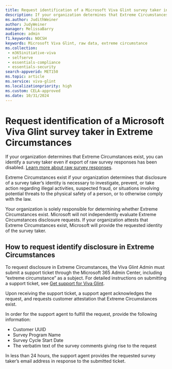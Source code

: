 ```yaml
---
title: Request identification of a Microsoft Viva Glint survey taker in Extreme Circumstances
description: If your organization determines that Extreme Circumstances exist, you can identify a survey taker even if export of raw survey responses has been disabled.
ms.author: JudithWeiner
author: JudyWeiner
manager: MelissaBarry
audience: admin
f1.keywords: NOCSH
keywords: Microsoft Viva Glint, raw data, extreme circumstance
ms.collection: 
 - m365initiative-viva
 - selfserve
 - essentials-compliance
 - essentials-security
search-appverid: MET150
ms.topic: article
ms.service: viva-glint
ms.localizationpriority: high
ms.custom: CELA-approved
ms.date: 10/31/2024
---
```


# Request identification of a Microsoft Viva Glint survey taker in Extreme Circumstances

If your organization determines that Extreme Circumstances exist, you can identify a survey taker even if export of raw survey responses has been disabled. [Learn more about raw survey responses](/viva/glint/setup/employee-raw-data-export).

Extreme Circumstances exist if your organization determines that disclosure of a survey taker’s identity is necessary to investigate, prevent, or take action regarding illegal activities, suspected fraud, or situations involving potential threats to the physical safety of a person, or to otherwise comply with the law.

Your organization is solely responsible for determining whether Extreme Circumstances exist. Microsoft will not independently evaluate Extreme Circumstances disclosure requests. If your organization attests that Extreme Circumstances exist, Microsoft will provide the requested identity of the survey taker.

## How to request identify disclosure in Extreme Circumstances 

To request disclosure in Extreme Circumstances, the Viva Glint Admin must submit a support ticket through the Microsoft 365 Admin Center, including “extreme circumstance” as a subject. For detailed instructions on submitting a support ticket, see [Get support for Viva Glint](https://learn.microsoft.com/viva/troubleshoot/glint/contact-support/get-support-viva-glint).

Upon receiving the support ticket, a support agent acknowledges the request, and requests customer attestation that Extreme Circumstances exist. 

In order for the support agent to fulfill the request, provide the following information:
- Customer UUID
- Survey Program Name
- Survey Cycle Start Date
- The verbatim text of the survey comments giving rise to the request

In less than 24 hours, the support agent provides the requested survey taker’s email address in response to the submitted ticket.

